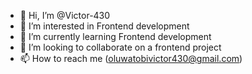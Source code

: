 - 👋 Hi, I’m @Victor-430
- 👀 I’m interested in Frontend development
- 🌱 I’m currently learning Frontend development
- 💞️ I’m looking to collaborate on a frontend project
- 📫 How to reach me (oluwatobivictor430@gmail.com)

<!---
Victor-430/Victor-430 is a ✨ special ✨ repository because its `README.md` (this file) appears on your GitHub profile.
You can click the Preview link to take a look at your changes.
--->
